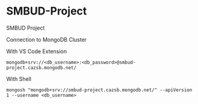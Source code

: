 # SMBUD-Project

SMBUD Project

Connection to MongoDB Cluster 

With VS Code Extension

```
mongodb+srv://<db_username>:<db_password>@smbud-project.cazsb.mongodb.net/
```

With Shell

```
mongosh "mongodb+srv://smbud-project.cazsb.mongodb.net/" --apiVersion 1 --username <db_username>
```
